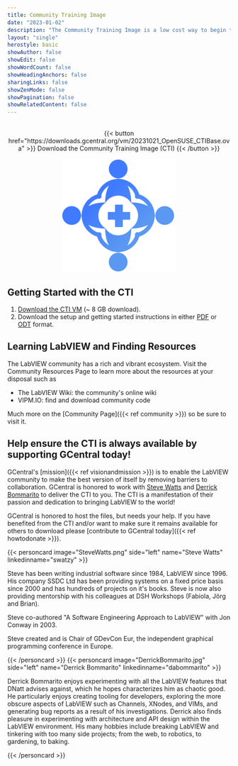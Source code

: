 ```yaml
---
title: Community Training Image
date: "2023-01-02"
description: "The Community Training Image is a low cost way to begin to learn G (LabVIEW) through an open-source image that install the LabVIEW Community Edition."
layout: "single"
herostyle: basic
showAuthor: false
showEdit: false
showWordCount: false
showHeadingAnchors: false
sharingLinks: false
showZenMode: false
showPagination: false
showRelatedContent: false
---
```

<br>
<center>
{{< button href="https://downloads.gcentral.org/vm/20231021_OpenSUSE_CTIBase.ova" >}}
Download the Community Training Image (CTI)
{{< /button >}}
<br>
<br>
<div class="m-2"><img src="CTI.png" class="nozoom m-2">
</center>

## Getting Started with the CTI
1. [Download the CTI VM](https://downloads.gcentral.org/vm/20231021_OpenSUSE_CTIBase.ova) (~ 8 GB download). 
2. Download the setup and getting started instructions in either [PDF](https://downloads.gcentral.org/Tutor%20Instructions%20Course%201%20-%20v0.1.0.pdf) or [ODT](https://downloads.gcentral.org/Tutor%20Instructions%20Course%201%20-%20v0.1.0.odt) format. 

## Learning LabVIEW and Finding Resources
The LabVIEW community has a rich and vibrant ecosystem. Visit the Community Resources Page to learn more about the resources at your disposal such as  

 - The LabVIEW Wiki: the community's online wiki
 - VIPM.IO: find and download community code

Much more on the  [Community Page]({{< ref community >}}) so be sure to visit it.

## Help ensure the CTI is always available by supporting GCentral today!
GCentral's [mission]({{< ref visionandmission >}}) is to enable the LabVIEW community to make the best version of itself by removing barriers to collaboration. GCentral is honored to work with [Steve Watts](https://www.linkedin.com/in/swatzy/) and [Derrick Bommarito](https://www.linkedin.com/in/dabommarito/) to deliver the CTI to you. The CTI is a manifestation of their passion and dedication to bringing LabVIEW to the world!

GCentral is honored to host the files, but needs your help. If you have benefited from the CTI and/or want to make sure it remains available for others to download please [contribute to GCentral today]({{< ref howtodonate >}}).

{{< personcard image="SteveWatts.png" side="left" name="Steve Watts" linkedinname="swatzy" >}}
<p>Steve has been writing industrial software since 1984, LabVIEW since 1996. His company SSDC Ltd has been providing systems on a fixed price basis since 2000 and has hundreds of projects on it's books. Steve is now also providing mentorship with his colleagues at DSH Workshops (Fabiola, Jörg and Brian).</p>

<p>Steve co-authored "A Software Engineering Approach to LabVIEW" with Jon Conway in 2003.</p>

<p>Steve created and is Chair of GDevCon Eur, the independent graphical programming conference in Europe.</p>
{{< /personcard >}}
{{< personcard image="DerrickBommarito.jpg" side="left" name="Derrick Bommarito" linkedinname="dabommarito" >}}
<p>Derrick Bommarito enjoys experimenting with all the LabVIEW features that DNatt advises against, which he hopes characterizes him as chaotic good. He particularly enjoys creating tooling for developers, exploring the more obscure aspects of LabVIEW such as Channels, XNodes, and VIMs, and generating bug reports as a result of his investigations. Derrick also finds pleasure in experimenting with architecture and API design within the LabVIEW environment. His many hobbies include breaking LabVIEW and tinkering with too many side projects; from the web, to robotics, to gardening, to baking.</p>
{{< /personcard >}}